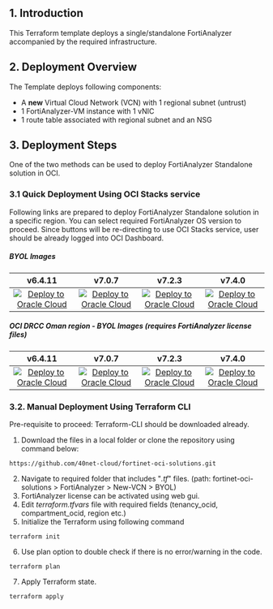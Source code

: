 ## 1. Introduction
This Terraform template deploys a single/standalone FortiAnalyzer accompanied by the required infrastructure.

## 2. Deployment Overview

The Template deploys following components:
- A **new** Virtual Cloud Network (VCN) with 1 regional subnet (untrust)
- 1 FortiAnalyzer-VM instance with 1 vNIC
- 1 route table associated with regional subnet and an NSG

## 3. Deployment Steps

One of the two methods can be used to deploy FortiAnalyzer Standalone solution in OCI.

### 3.1 Quick Deployment Using OCI Stacks service

Following links are prepared to deploy FortiAnalyzer Standalone solution in a specific region. You can select required FortiAnalyzer OS version to proceed. Since buttons will be re-directing to use OCI Stacks service, user should be already logged into OCI Dashboard.

##### BYOL Images

|v6.4.11|v7.0.7|v7.2.3|v7.4.0|
|:-:|:-:|:-:|:-:|
|[![Deploy to Oracle Cloud](https://oci-resourcemanager-plugin.plugins.oci.oraclecloud.com/latest/deploy-to-oracle-cloud.svg)](https://cloud.oracle.com/resourcemanager/stacks/create?zipUrl=https://github.com/40net-cloud/fortinet-oci-solutions/releases/download/fazstandalone/FAZ_Standalone_NewVCN_v6.4.11_BYOL.zip)|[![Deploy to Oracle Cloud](https://oci-resourcemanager-plugin.plugins.oci.oraclecloud.com/latest/deploy-to-oracle-cloud.svg)](https://cloud.oracle.com/resourcemanager/stacks/create?zipUrl=https://github.com/40net-cloud/fortinet-oci-solutions/releases/download/fazstandalone/FAZ_Standalone_NewVCN_v7.0.7_BYOL.zip)|[![Deploy to Oracle Cloud](https://oci-resourcemanager-plugin.plugins.oci.oraclecloud.com/latest/deploy-to-oracle-cloud.svg)](https://cloud.oracle.com/resourcemanager/stacks/create?zipUrl=https://github.com/40net-cloud/fortinet-oci-solutions/releases/download/fazstandalone/FAZ_Standalone_NewVCN_v7.2.3_BYOL.zip)|[![Deploy to Oracle Cloud](https://oci-resourcemanager-plugin.plugins.oci.oraclecloud.com/latest/deploy-to-oracle-cloud.svg)](https://cloud.oracle.com/resourcemanager/stacks/create?zipUrl=https://github.com/40net-cloud/fortinet-oci-solutions/releases/download/fazstandalone/FAZ_Standalone_NewVCN_v7.4.0_BYOL.zip)

##### OCI DRCC Oman region - BYOL Images (requires FortiAnalyzer license files)

|v6.4.11|v7.0.7|v7.2.3|v7.4.0|
|:-:|:-:|:-:|:-:|
|[![Deploy to Oracle Cloud](https://oci-resourcemanager-plugin.plugins.oci.oraclecloud.com/latest/deploy-to-oracle-cloud.svg)](https://cloud.oracle.com/resourcemanager/stacks/create?zipUrl=https://github.com/40net-cloud/fortinet-oci-solutions/releases/download/fazstandalone/FAZ_Standalone_DRCC_NewVCN_v6.4.11_BYOL.zip)|[![Deploy to Oracle Cloud](https://oci-resourcemanager-plugin.plugins.oci.oraclecloud.com/latest/deploy-to-oracle-cloud.svg)](https://cloud.oracle.com/resourcemanager/stacks/create?zipUrl=https://github.com/40net-cloud/fortinet-oci-solutions/releases/download/fazstandalone/FAZ_Standalone_DRCC_NewVCN_v7.0.7_BYOL.zip)|[![Deploy to Oracle Cloud](https://oci-resourcemanager-plugin.plugins.oci.oraclecloud.com/latest/deploy-to-oracle-cloud.svg)](https://cloud.oracle.com/resourcemanager/stacks/create?zipUrl=https://github.com/40net-cloud/fortinet-oci-solutions/releases/download/fazstandalone/FAZ_Standalone_DRCC_NewVCN_v7.2.3_BYOL.zip)|[![Deploy to Oracle Cloud](https://oci-resourcemanager-plugin.plugins.oci.oraclecloud.com/latest/deploy-to-oracle-cloud.svg)](https://cloud.oracle.com/resourcemanager/stacks/create?zipUrl=https://github.com/40net-cloud/fortinet-oci-solutions/releases/download/fazstandalone/FAZ_Standalone_DRCC_NewVCN_v7.4.0_BYOL.zip)

### 3.2. Manual Deployment Using Terraform CLI

Pre-requisite to proceed: Terraform-CLI should be downloaded already. 

1. Download the files in a local folder or clone the repository using command below:</br>
```
https://github.com/40net-cloud/fortinet-oci-solutions.git
```
2. Navigate to required folder that includes "_.tf_" files. (path: fortinet-oci-solutions > FortiAnalyzer > New-VCN > BYOL)
3. FortiAnalyzer license can be activated using web gui.
4. Edit _terraform.tfvars_ file with required fields (tenancy_ocid, compartment_ocid, region etc.)
5. Initialize the Terraform using following command
```
terraform init
```
6. Use plan option to double check if there is no error/warning in the code.
```
terraform plan
```
7. Apply Terraform state.
```
terraform apply
```
